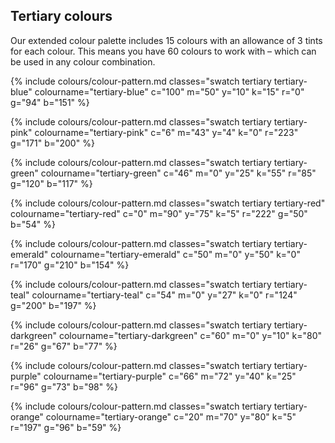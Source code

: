 <section id="colours-page-tertiary-colours">
</section>

## Tertiary colours

Our extended colour palette includes 15 colours with an allowance of 3 tints for each colour. This means you have 60 colours to work with – which can be used in any colour combination.

{% include colours/colour-pattern.md classes="swatch tertiary tertiary-blue" colourname="tertiary-blue" c="100" m="50" y="10" k="15" r="0" g="94" b="151" %}

{% include colours/colour-pattern.md classes="swatch tertiary tertiary-pink" colourname="tertiary-pink" c="6" m="43" y="4" k="0" r="223" g="171" b="200" %}

{% include colours/colour-pattern.md classes="swatch tertiary tertiary-green" colourname="tertiary-green" c="46" m="0" y="25" k="55" r="85" g="120" b="117" %}

{% include colours/colour-pattern.md classes="swatch tertiary tertiary-red" colourname="tertiary-red" c="0" m="90" y="75" k="5" r="222" g="50" b="54" %}

{% include colours/colour-pattern.md classes="swatch tertiary tertiary-emerald" colourname="tertiary-emerald" c="50" m="0" y="50" k="0" r="170" g="210" b="154" %}

{% include colours/colour-pattern.md classes="swatch tertiary tertiary-teal" colourname="tertiary-teal" c="54" m="0" y="27" k="0" r="124" g="200" b="197" %}

{% include colours/colour-pattern.md classes="swatch tertiary tertiary-darkgreen" colourname="tertiary-darkgreen" c="60" m="0" y="10" k="80" r="26" g="67" b="77" %}

{% include colours/colour-pattern.md classes="swatch tertiary tertiary-purple" colourname="tertiary-purple" c="66" m="72" y="40" k="25" r="96" g="73" b="98" %}

{% include colours/colour-pattern.md classes="swatch tertiary tertiary-orange" colourname="tertiary-orange" c="20" m="70" y="80" k="5" r="197" g="96" b="59" %}
